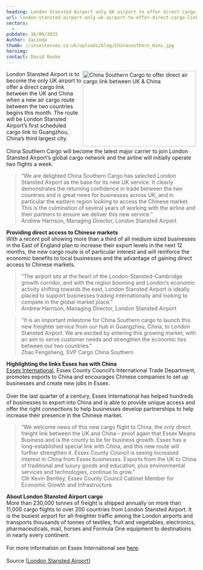 ```yaml
---
heading: London Stansted Airport only UK airport to offer direct cargo link between UK and China
url: london-stansted-airport-only-uk-airport-to-offer-direct-cargo-link-between-uk-and-china
sectors:
  -  
pubdate: 16/06/2015
Author: Jacinda
thumb: //investessex.co.uk/uploads/blog/Chinasouthern_mini.jpg
heroimg: 
contact: David Rooke
---
```

<p><img alt='China Southern Cargo to offer direct air cargo link between UK &amp; China' src='http://www.investessex.co.uk/uploads/blog/Chinasouthern_300.jpg' style='width: 300px; height: 200px; margin-left: 2px; margin-right: 2px; float: right;'/>London Stansted Airport is to become the only UK airport to offer a direct cargo link between the UK and China when a new air cargo route between the two countries begins this month. The route will be London Stansted Airport’s first scheduled cargo link to Guangzhou, China’s third largest city.<br/><br/>China Southern Cargo will become the latest major carrier to join London Stansted Airport’s global cargo network and the airline will initially operate two flights a week.</p><blockquote><p>“We are delighted China Southern Cargo has selected London Stansted Airport as the base for its new UK service. It clearly demonstrates the returning confidence in trade between the two countries and is great news for businesses across UK, and in particular the eastern region looking to access the Chinese market. This is the culmination of several years of working with the airline and their partners to ensure we deliver this new service.”<br/>Andrew Harrison, Managing Director, London Stansted Airport</p></blockquote><p><strong>Providing direct access to Chinese markets</strong><br/>With a recent poll showing more than a third of all medium sized businesses in the East of England plan to increase their export levels in the next 12 months, the new cargo route is of particular interest and will reinforce the economic benefits to local businesses and the advantage of gaining direct access to Chinese markets.</p><blockquote><p>“The airport sits at the heart of the London-Stansted-Cambridge growth corridor, and with the region booming and London’s economic activity shifting towards the east, London Stansted Airport is ideally placed to support businesses trading internationally and looking to compete in the global market place.”<br/>Andrew Harrison, Managing Director, London Stansted Airport</p></blockquote><blockquote><p>“It is an important milestone for China Southern cargo to launch this new freighter service from our hub in Guangzhou, China, to London Stansted Airport. We are excited by entering this growing market, with an aim to serve customer needs and strengthen the economic ties between our two countries.”<br/>Zhao Fengsheng, SVP Cargo China Southern</p></blockquote><p><strong>Highlighting the links Essex has with China</strong><br/><a href='http://www.investessex.co.uk/services/reach-international-markets' target='_blank'>Essex International</a>, Essex County Council’s International Trade Department, promotes exports to China and encourages Chinese companies to set up businesses and create new jobs in Essex.<br/><br/>Over the last quarter of a century, Essex International has helped hundreds of businesses to export into China and is able to provide unique access and offer the right connections to help businesses develop partnerships to help increase their presence in the Chinese market.</p><blockquote><p>“We welcome news of this new cargo flight to China, the only direct freight link between the UK and China – proof again that Essex Means Business and is the county to be for business growth. Essex has a long-established special link with China, and this new route will further strengthen it. Essex County Council is seeing increased interest in China from Essex businesses. Exports from the UK to China of traditional and luxury goods and education, plus environmental services and technologies, continue to grow.”<br/>Cllr Kevin Bentley, Essex County Council Cabinet Member for Economic Growth and Infrastructure</p></blockquote><p><strong>About London Stansted Airport cargo</strong><br/>More than 230,000 tonnes of freight is shipped annually on more than 11,000 cargo flights to over 200 countries from London Stansted Airport. It is the busiest airport for all-freighter traffic among the London airports and transports thousands of tonnes of textiles, fruit and vegetables, electronics, pharmaceuticals, mail, horses and Formula One equipment to destinations in nearly every continent.<br/><br/>For more information on Essex International see <a href='http://www.investessex.co.uk/services/reach-international-markets' target='_blank'>here</a>.<br/><br/>Source [<a href='http://www.stanstedairport.com/about-us/media-centre/press-releases/china-southern-joins-stansted-s-cargo-network/' target='_blank'>London Stansted Airport</a>]</p>